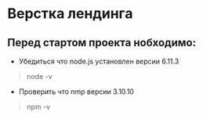 # Верстка лендинга

## Перед стартом проекта нобходимо:

* Убедиться что node.js установлен версии 6.11.3
> node -v
* Проверить что nmp версии 3.10.10
> npm -v
